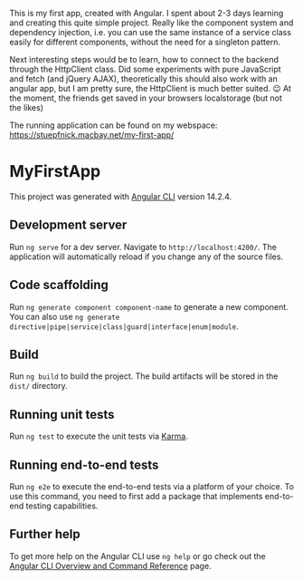 This is my first app, created with Angular. I spent about 2-3 days learning and creating this quite simple project. Really like the component system and dependency injection, i.e. you can use the same instance of a service class easily for different components, without the need for a singleton pattern.

Next interesting steps would be to learn, how to connect to the backend through the HttpClient class. Did some experiments with pure JavaScript and fetch (and jQuery AJAX), theoretically this should also work with an angular app, but I am pretty sure, the HttpClient is much better suited. 😉
At the moment, the friends get saved in your browsers localstorage (but not the likes)

The running application can be found on my webspace:
https://stuepfnick.macbay.net/my-first-app/

# MyFirstApp

This project was generated with [Angular CLI](https://github.com/angular/angular-cli) version 14.2.4.

## Development server

Run `ng serve` for a dev server. Navigate to `http://localhost:4200/`. The application will automatically reload if you change any of the source files.

## Code scaffolding

Run `ng generate component component-name` to generate a new component. You can also use `ng generate directive|pipe|service|class|guard|interface|enum|module`.

## Build

Run `ng build` to build the project. The build artifacts will be stored in the `dist/` directory.

## Running unit tests

Run `ng test` to execute the unit tests via [Karma](https://karma-runner.github.io).

## Running end-to-end tests

Run `ng e2e` to execute the end-to-end tests via a platform of your choice. To use this command, you need to first add a package that implements end-to-end testing capabilities.

## Further help

To get more help on the Angular CLI use `ng help` or go check out the [Angular CLI Overview and Command Reference](https://angular.io/cli) page.
